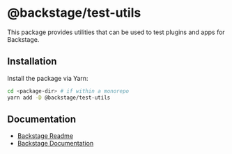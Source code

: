 # @backstage/test-utils

This package provides utilities that can be used to test plugins and apps for Backstage.

## Installation

Install the package via Yarn:

```sh
cd <package-dir> # if within a monorepo
yarn add -D @backstage/test-utils
```

## Documentation

- [Backstage Readme](https://github.com/backstage/backstage/blob/master/README.md)
- [Backstage Documentation](https://github.com/backstage/backstage/blob/master/docs/README.md)
